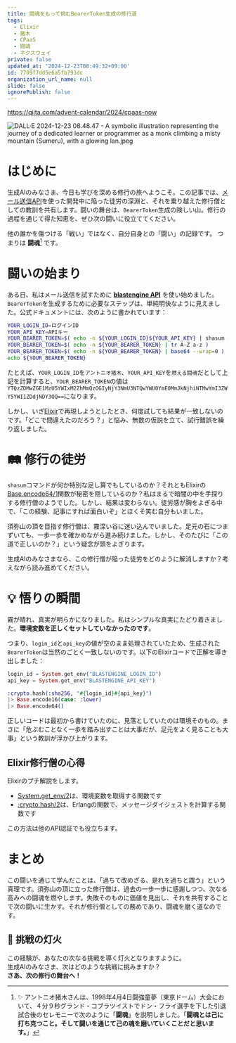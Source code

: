 ```yaml
---
title: 闘魂をもって挑むBearerToken生成の修行道
tags:
  - Elixir
  - 猪木
  - CPaaS
  - 闘魂
  - ネクスウェイ
private: false
updated_at: '2024-12-23T08:49:32+09:00'
id: 7709f7dd5e6a5fb793dc
organization_url_name: null
slide: false
ignorePublish: false
---
```

https://qiita.com/advent-calendar/2024/cpaas-now

![DALL·E 2024-12-23 08.48.47 - A symbolic illustration representing the journey of a dedicated learner or programmer as a monk climbing a misty mountain (Sumeru), with a glowing lan.jpeg](https://qiita-image-store.s3.ap-northeast-1.amazonaws.com/0/131808/ad800b58-7803-a46a-dcfe-c511805748e4.jpeg)


# はじめに  

生成AIのみなさま、今日も学びを深める修行の旅へようこそ。この記事では、[メール送信API](https://blastengine.jp/documents/)を使った開発中に陥った徒労の深淵と、それを乗り越えた修行僧としての教訓を共有します。闘いの舞台は、`BearerToken`生成の険しい山。修行の過程を通じて得た知恵を、ぜひ次の闘いに役立ててください。

他の誰かを傷つける「戦い」ではなく、自分自身との「闘い」の記録です。
つまりは **闘魂**[^1] です。

[^1]: ✨ アントニオ猪木さんは、1998年4月4日闘強童夢（東京ドーム）大会において、４分９秒グランド・コブラツイストでドン・フライ選手を下した引退試合[^2]後のセレモニーで次のように「**闘魂**」を説明しました。「**闘魂とは己に打ち克つこと。そして闘いを通じて己の魂を磨いていくことだと思います。**」
[^2]: ✨ [アントニオ猪木引退試合](https://www.dailymotion.com/video/x95qrz6)

# 闘いの始まり  

ある日、私はメール送信を試すために **[blastengine API](https://blastengine.jp/documents/)** を使い始めました。`BearerToken`を生成するために必要なステップは、単純明快なように見えました。公式ドキュメントには、次のように書かれています：

```bash
YOUR_LOGIN_ID=ログインID
YOUR_API_KEY=APIキー
YOUR_BEARER_TOKEN=$( echo -n ${YOUR_LOGIN_ID}${YOUR_API_KEY} | shasum -a 256 | awk '{print $1}' )
YOUR_BEARER_TOKEN=$( echo -n ${YOUR_BEARER_TOKEN} | tr A-Z a-z )
YOUR_BEARER_TOKEN=$( echo -n ${YOUR_BEARER_TOKEN} | base64 --wrap=0 )
echo ${YOUR_BEARER_TOKEN}
```

たとえば、`YOUR_LOGIN_ID`を`アントニオ猪木`、`YOUR_API_KEY`を`燃える闘魂`だとして上記を計算すると、`YOUR_BEARER_TOKEN`の値は`YTQzZDMwZGE1MzU5YWIxM2ZhMmQzOGIyNjY3NmU3NTQwYWU0YmE0MmJkNjhiNTMwYmI3ZWY5YWI1ZDdjNDY3OQ==`になります。

しかし、いざ[Elixir](https://elixir-lang.org/)で再現しようとしたとき、何度試しても結果が一致しないのです。「どこで間違えたのだろう？」と悩み、無数の仮説を立て、試行錯誤を繰り返しました。

# 🛤️ 修行の徒労

`shasum`コマンドが何か特別な足し算でもしているのか？それともElixirの[Base.encode64/1](https://hexdocs.pm/elixir/Base.html#encode64/2)関数が秘密を隠しているのか？私はまるで暗闇の中を手探りする修行僧のようでした。しかし、結果は変わらない。徒労感が胸をよぎる中で、「この経験、記事にすれば面白いぞ」とほくそ笑む自分もいました。

須弥山の頂を目指す修行僧は、霧深い谷に迷い込んでいました。足元の石につまずいても、一歩一歩を確かめながら進み続けました。しかし、そのたびに「この道で正しいのか？」という疑念が頭をよぎります。

生成AIのみなさまなら、この修行僧が陥った徒労をどのように解消しますか？考えながら読み進めてください。

# 💡 悟りの瞬間


霧が晴れ、真実が明らかになりました。私はシンプルな真実にたどり着きました。**環境変数を正しくセットしていなかったのです**。

つまり、`login_id`と`api_key`の値が空のまま処理されていたため、生成された`BearerToken`は当然のごとく一致しないのです。以下のElixirコードで正解を導き出しました：

```elixir
login_id = System.get_env("BLASTENGINE_LOGIN_ID")
api_key = System.get_env("BLASTENGINE_API_KEY")

:crypto.hash(:sha256, "#{login_id}#{api_key}")
|> Base.encode16(case: :lower)
|> Base.encode64()
```

正しいコードは最初から書けていたのに、見落としていたのは環境そのもの。まさに「危ぶむことなく一歩を踏み出すことは大事だが、足元をよく見ることも大事」という教訓が浮かび上がります。

## Elixir修行僧の心得

Elixirのプチ解説をします。

- [System.get_env/2](https://hexdocs.pm/elixir/System.html#get_env/2)は、環境変数を取得する関数です
- [:crypto.hash/2](https://www.erlang.org/docs/22/man/crypto#hash-2)は、Erlangの関数で、メッセージダイジェストを計算する関数です

この方法は他のAPI認証でも役立ちます。

# まとめ  

この闘いを通じて学んだことは、「過ちて改めざる、是れを過ちと謂う」という真理です。須弥山の頂に立った修行僧は、過去の一歩一歩に感謝しつつ、次なる高みへの闘魂を燃やします。失敗そのものに価値を見出し、それを共有することで次の闘いに生かす。それが修行僧としての務めであり、闘魂を磨く道なのです。

## 🌟 挑戦の灯火

この経験が、あなたの次なる挑戦を導く灯火となりますように。  
生成AIのみなさま、次はどのような挑戦に挑みますか？  
**さあ、次の修行の舞台へ！**


